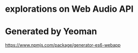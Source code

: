# explorations on Web Audio API


# Generated by Yeoman

https://www.npmjs.com/package/generator-es6-webapp
